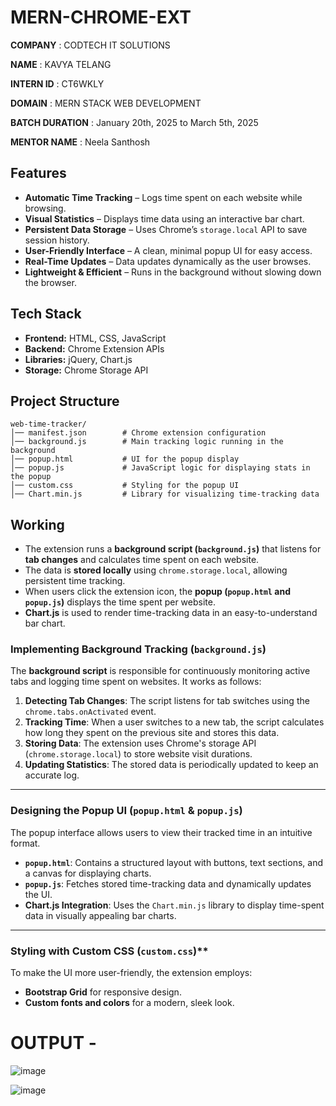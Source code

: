# MERN-CHROME-EXT
**COMPANY** : CODTECH IT SOLUTIONS

**NAME** : KAVYA TELANG

**INTERN ID** : CT6WKLY

**DOMAIN** : MERN STACK WEB DEVELOPMENT 

**BATCH DURATION** : January 20th, 2025 to March 5th, 2025

**MENTOR NAME** : Neela Santhosh

##  **Features**  

-  **Automatic Time Tracking** – Logs time spent on each website while browsing.  
-  **Visual Statistics** – Displays time data using an interactive bar chart.  
-  **Persistent Data Storage** – Uses Chrome’s `storage.local` API to save session history.  
-  **User-Friendly Interface** – A clean, minimal popup UI for easy access.  
-  **Real-Time Updates** – Data updates dynamically as the user browses.  
-  **Lightweight & Efficient** – Runs in the background without slowing down the browser.  

##  **Tech Stack**  

- **Frontend:** HTML, CSS, JavaScript  
- **Backend:** Chrome Extension APIs  
- **Libraries:** jQuery, Chart.js  
- **Storage:** Chrome Storage API  

##  **Project Structure**  

```
web-time-tracker/
│── manifest.json        # Chrome extension configuration
│── background.js        # Main tracking logic running in the background
│── popup.html           # UI for the popup display
│── popup.js             # JavaScript logic for displaying stats in the popup
│── custom.css           # Styling for the popup UI
│── Chart.min.js         # Library for visualizing time-tracking data
```

## Working 

- The extension runs a **background script (`background.js`)** that listens for **tab changes** and calculates time spent on each website.  
- The data is **stored locally** using `chrome.storage.local`, allowing persistent time tracking.  
- When users click the extension icon, the **popup (`popup.html` and `popup.js`)** displays the time spent per website.  
- **Chart.js** is used to render time-tracking data in an easy-to-understand bar chart.  


### Implementing Background Tracking (`background.js`)
The **background script** is responsible for continuously monitoring active tabs and logging time spent on websites. It works as follows:

1. **Detecting Tab Changes**: The script listens for tab switches using the `chrome.tabs.onActivated` event.
2. **Tracking Time**: When a user switches to a new tab, the script calculates how long they spent on the previous site and stores this data.
3. **Storing Data**: The extension uses Chrome's storage API (`chrome.storage.local`) to store website visit durations.
4. **Updating Statistics**: The stored data is periodically updated to keep an accurate log.

---

### Designing the Popup UI (`popup.html` & `popup.js`)
The popup interface allows users to view their tracked time in an intuitive format.

- **`popup.html`**: Contains a structured layout with buttons, text sections, and a canvas for displaying charts.
- **`popup.js`**: Fetches stored time-tracking data and dynamically updates the UI.
- **Chart.js Integration**: Uses the `Chart.min.js` library to display time-spent data in visually appealing bar charts.

---

### Styling with Custom CSS (`custom.css`)**
To make the UI more user-friendly, the extension employs:
- **Bootstrap Grid** for responsive design.
- **Custom fonts and colors** for a modern, sleek look.

# OUTPUT - 
![image](https://github.com/user-attachments/assets/7ab10447-f9b0-4788-afad-d9d4fbbd2565)

![image](https://github.com/user-attachments/assets/35779273-d070-4b01-8975-3801ba7e61f0)


